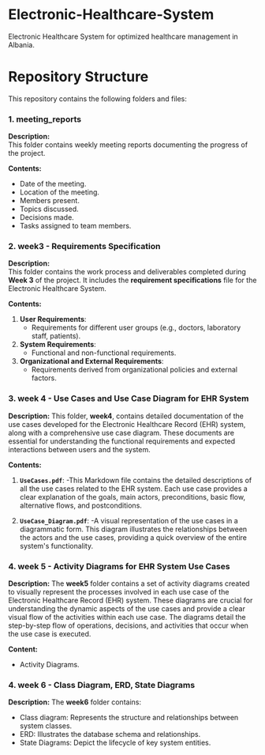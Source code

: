 # **Electronic-Healthcare-System**
Electronic Healthcare System for optimized healthcare management in Albania.

# **Repository Structure** #

This repository contains the following folders and files:

### **1. meeting_reports**

**Description:**  
This folder contains weekly meeting reports documenting the progress of the project.

**Contents:**  
- Date of the meeting.  
- Location of the meeting.  
- Members present.  
- Topics discussed.  
- Decisions made.  
- Tasks assigned to team members.  

### **2. week3** - Requirements Specification

**Description:**  
This folder contains the work process and deliverables completed during **Week 3** of the project. It includes the **requirement specifications** file for the Electronic Healthcare System.

**Contents:**  
1. **User Requirements**:  
   - Requirements for different user groups (e.g., doctors, laboratory staff, patients).  
2. **System Requirements**:  
   - Functional and non-functional requirements.  
3. **Organizational and External Requirements**:  
   - Requirements derived from organizational policies and external factors.

### 3. week 4 - Use Cases and Use Case Diagram for EHR System

**Description:**
This folder, **week4**, contains detailed documentation of the use cases developed for the Electronic Healthcare Record (EHR) system, along with a comprehensive use case diagram. These documents are essential for understanding the functional requirements and expected interactions between users and the system.

**Contents:**

1. **`UseCases.pdf`**:
   -This Markdown file contains the detailed descriptions of all the use cases related to the EHR system. Each use case provides a clear explanation of the goals, main actors, preconditions, basic flow, alternative flows, and postconditions.

2. **`UseCase_Diagram.pdf`**:
   -A visual representation of the use cases in a diagrammatic form. This diagram illustrates the relationships between the actors and the use cases, providing a quick overview of the entire system's functionality.

### 4. week 5 - Activity Diagrams for EHR System Use Cases

**Description:**
The **week5** folder contains a set of activity diagrams created to visually represent the processes involved in each use case of the Electronic Healthcare Record (EHR) system. These diagrams are crucial for understanding the dynamic aspects of the use cases and provide a clear visual flow of the activities within each use case. The diagrams detail the step-by-step flow of operations, decisions, and activities that occur when the use case is executed.

**Content:**  
 - Activity Diagrams.

### 4. week 6 - Class Diagram, ERD, State Diagrams

**Description:**
The **week6** folder contains:
 - Class diagram: Represents the structure and relationships between system classes.
 - ERD: Illustrates the database schema and relationships.
 - State Diagrams: Depict the lifecycle of key system entities.
